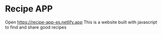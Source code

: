 # Recipe APP
Open https://recipe-app-es.netlify.app
This is a website built with javascript to find and share good recipes
